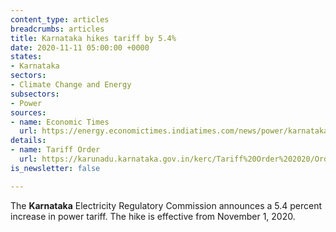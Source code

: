 ```yaml
---
content_type: articles
breadcrumbs: articles
title: Karnataka hikes tariff by 5.4%
date: 2020-11-11 05:00:00 +0000
states:
- Karnataka
sectors:
- Climate Change and Energy
subsectors:
- Power
sources:
- name: Economic Times
  url: https://energy.economictimes.indiatimes.com/news/power/karnataka-government-hikes-power-tariff-by-5-4-per-cent-from-november-1/79052949
details:
- name: Tariff Order
  url: https://karunadu.karnataka.gov.in/kerc/Tariff%20Order%202020/Orders/Press%20Note/English_Press_Note_2020_Ver_5.pdf
is_newsletter: false

---
```

The **Karnataka** Electricity Regulatory Commission announces a 5.4 percent increase in power tariff. The hike is effective from November 1, 2020.
